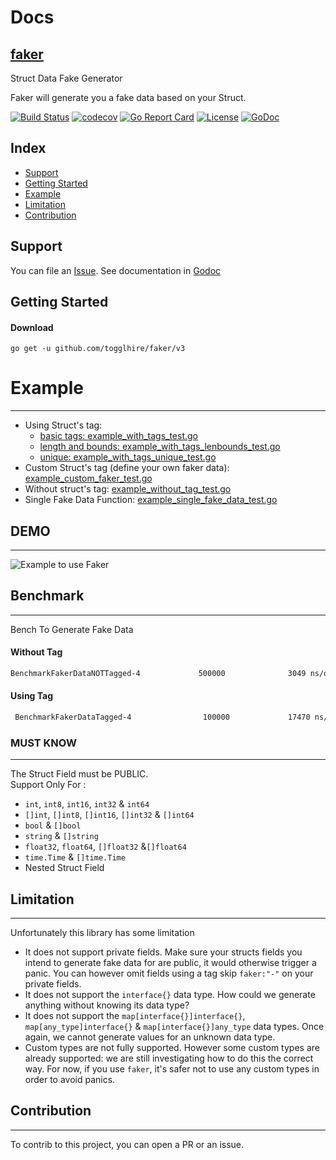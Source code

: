 # Docs

## [faker](#)

Struct Data Fake Generator

Faker will generate you a fake data based on your Struct.

[![Build Status](https://travis-ci.org/togglhire/faker.svg?branch=master)](https://travis-ci.org/togglhire/faker)
[![codecov](https://codecov.io/gh/togglhire/faker/branch/master/graph/badge.svg)](https://codecov.io/gh/togglhire/faker)
[![Go Report Card](https://goreportcard.com/badge/github.com/togglhire/faker)](https://goreportcard.com/report/github.com/togglhire/faker)
[![License](https://img.shields.io/github/license/mashape/apistatus.svg)](https://github.com/togglhire/faker/blob/master/LICENSE)
[![GoDoc](https://godoc.org/github.com/togglhire/faker?status.svg)](https://godoc.org/github.com/togglhire/faker)

## Index

* [Support](#support)
* [Getting Started](#getting-started)
* [Example](#example)
* [Limitation](#limitation)
* [Contribution](#contribution)


## Support

You can file an [Issue](https://github.com/togglhire/faker/issues/new).
See documentation in [Godoc](https://godoc.org/github.com/togglhire/faker)


## Getting Started

#### Download

```shell
go get -u github.com/togglhire/faker/v3
```
# Example

---
 
 - Using Struct's tag: 
   - [basic tags: example_with_tags_test.go](/example_with_tags_test.go)
   - [length and bounds: example_with_tags_lenbounds_test.go](/example_with_tags_lenbounds_test.go)
   - [unique: example_with_tags_unique_test.go](example_with_tags_unique_test.go)
 - Custom Struct's tag (define your own faker data): [example_custom_faker_test.go](/example_custom_faker_test.go)
 - Without struct's tag: [example_without_tag_test.go](/example_without_tag_test.go)
 - Single Fake Data Function: [example_single_fake_data_test.go](/example_single_fake_data_test.go)
 
## DEMO

---

![Example to use Faker](https://cdn-images-1.medium.com/max/800/1*AkMbxngg7zfvtWiuvFb4Mg.gif)

## Benchmark

---

Bench To Generate Fake Data
#### Without Tag
```bash
BenchmarkFakerDataNOTTagged-4             500000              3049 ns/op             488 B/op         20 allocs/op
```

#### Using Tag
```bash
 BenchmarkFakerDataTagged-4                100000             17470 ns/op             380 B/op         26 allocs/op
```

### MUST KNOW

---

The Struct Field must be PUBLIC.<br>
Support Only For :

* `int`, `int8`, `int16`, `int32` & `int64`
* `[]int`, `[]int8`, `[]int16`, `[]int32` & `[]int64`
* `bool` & `[]bool`
* `string` & `[]string`
* `float32`, `float64`, `[]float32` &`[]float64`
* `time.Time` & `[]time.Time`
* Nested Struct Field

## Limitation

---

Unfortunately this library has some limitation
* It does not support private fields. Make sure your structs fields you intend to generate fake data for are public, it would otherwise trigger a panic. You can however omit fields using a tag skip `faker:"-"` on your private fields.
* It does not support the `interface{}` data type. How could we generate anything without knowing its data type?
* It does not support the `map[interface{}]interface{}`, `map[any_type]interface{}` & `map[interface{}]any_type` data types. Once again, we cannot generate values for an unknown data type.
* Custom types are not fully supported. However some custom types are already supported: we are still investigating how to do this the correct way. For now, if you use `faker`, it's safer not to use any custom types in order to avoid panics.

## Contribution

---

To contrib to this project, you can open a PR or an issue.
